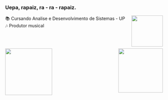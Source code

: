 ### Uepa, rapaiz, ra - ra - rapaiz.
<a href="https://www.linkedin.com/in/alexandre-philippus-neto-a665611a4/" target="_blank"><img align="right" height="100em" src="https://cdn-icons-png.flaticon.com/512/1383/1383262.png" target="_blank"></a>
📚 Cursando Analise e Desenvolvimento de Sistemas - UP   <br>
🎶 Produtor musical                                     

##
<br><br>
<img align="right" height="142em" src="https://i.gifer.com/origin/90/90eb338d73458490efb0c1df1b696098.gif"/>
<img height="150em" src="https://github-readme-stats.vercel.app/api/top-langs/?username=nethobr&layout=compact&langs_count=7&theme=dark"/>

##



